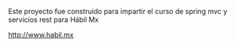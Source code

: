 Este proyecto fue construido para impartir el curso de spring mvc y servicios rest para Hábil Mx 

http://www.habil.mx